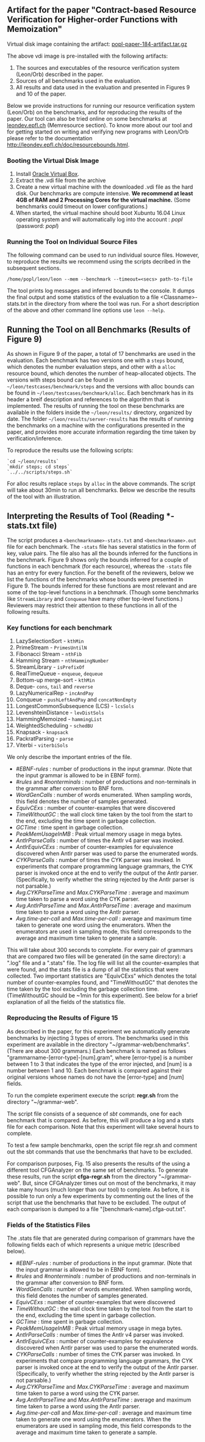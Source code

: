 ## Artifact for the paper "Contract-based Resource Verification for Higher-order Functions with Memoization"

Virtual disk image containing the artifact: [popl-paper-184-artifact.tar.gz](http://lara.epfl.ch/~kandhada/popl-artifact/popl-paper-184-artifact.tar.gz)

The above vdi image is pre-installed with the following artifacts:

1. The sources and executables of the resource verification system (Leon/Orb) described in the paper.
2. Sources of all benchmarks used in the evaluation.
3. All results and data used in the evaluation and presented in Figures 9 and 10 of the paper. 

Below we provide instructions for running our resource verification system (Leon/Orb) on the benchmarks, and 
for reproducing the results of the paper. Our tool can also be tried online on some benchmarks
at [leondev.epfl.ch](http://leondev.epfl.ch) (Memresource section). 
To know more about our tool and for getting started on writing and verifying new programs with Leon/Orb
please refer to the documentation http://leondev.epfl.ch/doc/resourcebounds.html.

### Booting the Virtual Disk Image

1. Install [Oracle Virtual Box](https://www.virtualbox.org/wiki/Downloads). 
2. Extract the .vdi file from the archive
3. Create a new virtual machine with the downloaded .vdi file as the hard disk. Our benchmarks are compute intensive. **We recommend at least 4GB of RAM and 2 Processing Cores for the virtual machine.** (Some benchmarks could timeout on lower configurations.)
4. When started, the virtual machine should boot Xubuntu 16.04 Linux operating system and will automatically log into the account : *popl* (password: *popl*)

### Running the Tool on Individual Source Files

The following command can be used to run individual source files. However, to reproduce the results we recommend using the scripts decribed in the subsequent sections.

    /home/popl/leon/leon --mem --benchmark --timeout=<secs> path-to-file

The tool prints log messages and inferred bounds to the console. It dumps the final output and some statistics of the evaluation to a file \<Classname\>-stats.txt in the directory from where the tool was run.
For a short description of the above and other command line options use `leon --help`.
    
## Running the Tool on all Benchmarks (Results of Figure 9)

As shown in Figure 9 of the paper, a total of 17 benchmarks are used in the evaluation. Each benchmark has two versions one with a `steps` bound, which denotes the number evaluation steps, and other with a `alloc` resource bound, which denotes the number of heap-allocated objects. The versions with steps bound can be found in `~/leon/testcases/benchmark/steps` and
the versions with alloc bounds can be found in `~/leon/testcases/benchmark/alloc`. 
Each benchmark has in its header a breif description and references to the algorithm that is implemented.
The results of running the tool on these benchmarks are available in the folders inside the `~/leon/results/` directory, organized by date. The folder `~/leon/results/server-results` has the results of running the benchmarks on a machine with the configurations presented in the paper, and provides more accurate information regarding the time taken by verification/inference.

To reproduce the results use the following scripts:

    `cd ~/leon/results` 
    `mkdir steps; cd steps`
    `../../scripts/steps.sh`

For alloc results replace `steps` by `alloc` in the above commands. The script will take about 30min to run all benchmarks.
Below we describe the results of the tool with an illustration.

## Interpreting the Results of Tool (Reading *-stats.txt file)

The script produces a `<benchmarkname>-stats.txt` and `<benchmarkname>.out`  file for each benchmark. The `-stats` file has several statistics in the form of key, value pairs. The file also has all the  bounds inferred for the functions in the benchmark. Figure 9 shows only the bounds inferred for a couple of functions in each benchmark (for each resource), whereas the `-stats` file has an entry for every function. For the benefit of the reviewers, below we list the functions of the benchmarks whose bounds were presented in Figure 9. The bounds inferred for these functions are most relevant and are some of the top-level functions in a benchmark. (Though some benchmarks like `StreamLibrary` and `Conqueue` have many other top-level functions.) Reviewers may restrict their attention to these functions in all of the following results.

### Key functions for each benchmark

1. LazySelectionSort - `kthMin` 
2. PrimeStream - `PrimesUntilN`
3. Fibonacci Stream - `nthFib`
4. Hamming Stream - `nthHammingNumber`
5. StreamLibrary - `isPrefixOf`
6. RealTimeQueue - `enqueue`, `dequeue`
7. Bottom-up merge-sort - `kthMin`
8. Deque- `cons`, `tail` and `reverse`
9. LazyNumericalRep - `incAndPay`
10. Conqueue - `pushLeftAndPay` and `concatNonEmpty`
11. LongestCommonSubsequence (LCS) - `lcsSols`
12. LevenshteinDistance - `levDistSols`
13. HammingMemoized - `hammingList`
14. WeightedScheduling - `schedBU`
15. Knapsack - `knapsack`
16. PackratParsing - `parse`
17. Viterbi - `viterbiSols`

We only describe the important entries of the file. 

* _\#EBNF-rules_ : number of productions in the input grammar. (Note that the input grammar is allowed to be in EBNF form).
* _\#rules_ and _\#nonterminals_ : number of productions and non-terminals in the grammar after conversion to BNF form.
* _WordGenCalls_ : number of words enumerated. When sampling words, this field denotes the number of samples generated.
* _EquivCExs_ : number of counter-examples that were discovered 
* _TimeWithoutGC_ : the wall clock time taken by the tool from the start to the end, excluding the time spent in garbage collection.
* _GCTime_ : time spent in garbage collection. 
* _PeakMemUsageInMB_ : Peak virtual memory usage in mega bytes.
* _AntlrParseCalls_ : number of times the Antlr v4 parser was invoked.
* _AntlrEquivCExs_ : number of counter-examples for equivalence discovered when Antlr parser was used to parse the enumerated words. 
* _CYKParseCalls_ : number of times the CYK parser was invoked. In experiments that compare programming language grammars, the CYK parser is invoked once at the end to verify the output of the Antlr parser. (Specifically, to verify whether the string rejected by the Antlr parser is not parsable.)
* _Avg.CYKParseTime_ and _Max.CYKParseTime_ : average and maximum time taken to parse a word using the CYK parser.
* _Avg.AntlrParseTime_ and _Max.AntlrParseTime_ : average and maximum time taken to parse a word using the Antlr parser.
* _Avg.time-per-call_ and _Max.time-per-call_ : average and maximum time taken to generate one word using the enumerators. When the enumerators are used in sampling mode, this field corresponds to the average and maximum time taken to generate a sample.

This will take about 300 seconds to complete. For every pair of grammars that are compared two files will be generated (in the same directory): a ".log" file and a ".stats" file. The log file will list all the counter-examples that were found, and the stats file is a dump of all the statistics that were collected. Two important statistics are "EquivCExs" which denotes the total number of counter-examples found, and "TimeWithoutGC" that denotes the time taken by the tool excluding the garbage collection time. (TimeWithoutGC should be ~1min for this experiment). See below for a brief explanation of all the fields of the statistics file.

### Reproducing the Results of Figure 15

As described in the paper, for this experiment we automatically generate benchmarks by injecting 3 types of errors. The benchmarks used in this experiment are available in the directory "~/grammar-web/benchmarks". (There are about 300 grammars.) Each benchmark is named as follows "grammarname-[error-type]-[num].gram", where [error-type] is a number between 1 to 3 that indicates the type of the error injected, and [num] is a number between 1 and 10. Each benchmark is compared against their original versions whose names
do not have the [error-type] and [num] fields.

To run the complete experiment execute the script: **regr.sh** from the directory "~/grammar-web". 

The script file consists of a sequence of *sbt* commands, one for each benchmark that is compared.
As before, this will produce a log and a stats file for each comparison. 
Note that this experiment will take several hours to complete. 

To test a few sample benchmarks, open the script file regr.sh and comment out the sbt commands that use the benchmarks that have to be excluded.

For comparison purposes, Fig. 15 also presents the results of the using a different tool CFGAnalyzer on the same set of benchmarks. To generate these results, run the script **cfga-regr.sh** from the directory "~/grammar-web". But, since CFGAnalyzer times out on most of the benchmarks, it may take many hours (much longer than our tool) to complete. As before, it is possible to run only a few experiments by commenting out the lines of the script that use the benchmarks that have to be excluded. The output of each comparison is dumped to a file "[benchmark-name].cfga-out.txt".

### Fields of the Statistics Files

The .stats file that are generated during comparison of grammars have the following fields each of which represents a unique metric (described below). 

* _\#EBNF-rules_ : number of productions in the input grammar. (Note that the input grammar is allowed to be in EBNF form).
* _\#rules_ and _\#nonterminals_ : number of productions and non-terminals in the grammar after conversion to BNF form.
* _WordGenCalls_ : number of words enumerated. When sampling words, this field denotes the number of samples generated.
* _EquivCExs_ : number of counter-examples that were discovered 
* _TimeWithoutGC_ : the wall clock time taken by the tool from the start to the end, excluding the time spent in garbage collection.
* _GCTime_ : time spent in garbage collection. 
* _PeakMemUsageInMB_ : Peak virtual memory usage in mega bytes.
* _AntlrParseCalls_ : number of times the Antlr v4 parser was invoked.
* _AntlrEquivCExs_ : number of counter-examples for equivalence discovered when Antlr parser was used to parse the enumerated words. 
* _CYKParseCalls_ : number of times the CYK parser was invoked. In experiments that compare programming language grammars, the CYK parser is invoked once at the end to verify the output of the Antlr parser. (Specifically, to verify whether the string rejected by the Antlr parser is not parsable.)
* _Avg.CYKParseTime_ and _Max.CYKParseTime_ : average and maximum time taken to parse a word using the CYK parser.
* _Avg.AntlrParseTime_ and _Max.AntlrParseTime_ : average and maximum time taken to parse a word using the Antlr parser.
* _Avg.time-per-call_ and _Max.time-per-call_ : average and maximum time taken to generate one word using the enumerators. When the enumerators are used in sampling mode, this field corresponds to the average and maximum time taken to generate a sample.

